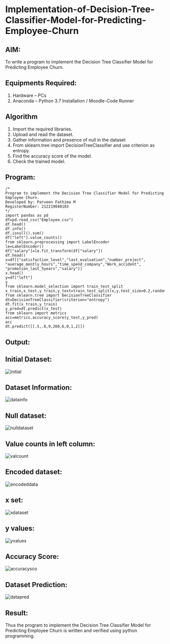 # Implementation-of-Decision-Tree-Classifier-Model-for-Predicting-Employee-Churn

## AIM:
To write a program to implement the Decision Tree Classifier Model for Predicting Employee Churn.

## Equipments Required:
1. Hardware – PCs
2. Anaconda – Python 3.7 Installation / Moodle-Code Runner

## Algorithm
1. Import the required libraries.
2. Upload and read the dataset.
3. Gather information and presence of null in the dataset
4. From sklearn.tree import DecisionTreeClassifier and use criterion as entropy.
5. Find the accuracy score of the model.
6. Check the trained model.

## Program:
```
/*
Program to implement the Decision Tree Classifier Model for Predicting Employee Churn.
Developed by: Parveen Fathima M
RegisterNumber: 212219040103  
*/
import pandas as pd
df=pd.read_csv("Employee.csv")
df.head()
df.info()
df.isnull().sum()
df["left"].value_counts()
from sklearn.preprocessing import LabelEncoder
le=LabelEncoder()
df["salary"]=le.fit_transform(df["salary"])
df.head()
x=df[["satisfaction_level","last_evaluation","number_project",
"average_montly_hours","time_spend_company","Work_accident",
"promotion_last_5years","salary"]]
x.head()
y=df["left"]
y
from sklearn.model_selection import train_test_split
x_train,x_test,y_train,y_test=train_test_split(x,y,test_size=0.2,random_state=100)
from sklearn.tree import DecisionTreeClassifier
dt=DecisionTreeClassifier(criterion="entropy")
dt.fit(x_train,y_train)
y_pred=dt.predict(x_test)
from sklearn import metrics
acc=metrics.accuracy_score(y_test,y_pred)
acc
dt.predict([[.5,.8,9,260,6,0,1,2]])
```

## Output:
## Initial Dataset:
![initial](https://user-images.githubusercontent.com/87666371/174470265-a7b49785-c1ab-47fd-8298-739a423cf4cb.png)

## Dataset Information:
![datainfo](https://user-images.githubusercontent.com/87666371/174470283-8eda76e9-b8e8-4746-8759-bb4805910764.png)

## Null dataset:
![nulldataset](https://user-images.githubusercontent.com/87666371/174470306-a53d54db-bd91-49de-8c67-f722e4bb1c13.png)

## Value counts in left column:
![valcount](https://user-images.githubusercontent.com/87666371/174470329-bae0b69c-9b61-41d9-8570-66eedf316784.png)

## Encoded dataset:
![encodeddata](https://user-images.githubusercontent.com/87666371/174470349-5f453843-a1e4-4ff5-8ed1-04d95172db85.png)

## x set:
![xdataset](https://user-images.githubusercontent.com/87666371/174470361-e0138358-9ab1-48aa-bdbf-d87b8765ecf3.png)

## y values:
![yvalues](https://user-images.githubusercontent.com/87666371/174470368-862a88ed-40d2-40c0-9a08-1538a5892a9e.png)

## Accuracy Score:
![accuracysco](https://user-images.githubusercontent.com/87666371/174470391-66ee857d-c2f5-45a5-b236-c03443a5bdc1.png)

## Dataset Prediction:
![datapred](https://user-images.githubusercontent.com/87666371/174470427-08af7f4c-b606-4197-89ff-86d6b419a80f.png)

## Result:
Thus the program to implement the  Decision Tree Classifier Model for Predicting Employee Churn is written and verified using python programming.
